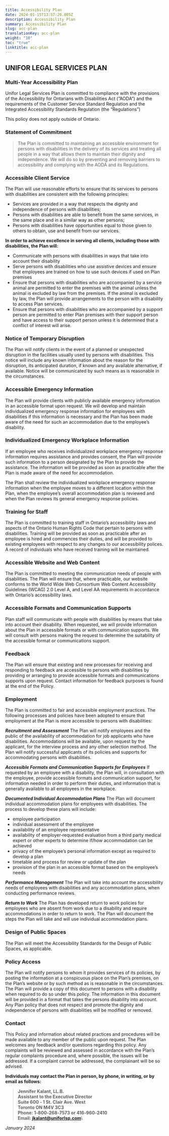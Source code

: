 ```yaml
---
title: Accessibility Plan
date: 2024-01-15T13:57:20.805Z
description: Accessibility Plan
summary: Accessibility Plan
slug: acc-plan
translationKey: acc-plan
weight: "10"
toc: "true"
linktitle: acc-plan
---
```

## UNIFOR LEGAL SERVICES PLAN

### Multi‐Year Accessibility Plan

Unifor Legal Services Plan is committed to compliance with the provisions of the Accessibility for Ontarians with Disabilities Act (“AODA”) and the requirements of the Customer Service Standard Regulation and the Integrated Accessibility Standards Regulation (the “Regulations”)

This policy does not apply outside of Ontario.

### Statement of Commitment

> The Plan is committed to maintaining an accessible environment for persons with disabilities in the delivery of its services and treating all people in a way that allows them to maintain their dignity and independence. We will do so by preventing and removing barriers to accessibility and complying with the AODA and its Regulations.

### Accessible Client Service

The Plan will use reasonable efforts to ensure that its services to persons with disabilities are consistent with the following principles:

* Services are provided in a way that respects the dignity and independence of persons with disabilities;
* Persons with disabilities are able to benefit from the same services, in the same place and in a similar way as other persons;
* Persons with disabilities have opportunities equal to those given to others to obtain,
  use and benefit from our services.

**In order to achieve excellence in serving all clients, including those with disabilities, the Plan will:**

* Communicate with persons with disabilities in ways that take into account their disability 
* Serve persons with disabilities who use assistive devices and ensure that employees are trained on how to use such devices if used on Plan premises 
* Ensure that persons with disabilities who are accompanied by a service animal are permitted to enter the premises with the animal unless the animal is excluded by law from the premises. If the animal is excluded by law, the Plan will provide arrangements to the person with a disability to access Plan services.
* Ensure that persons with disabilities who are accompanied by a support person are permitted to enter Plan premises with their support person and have access to their support person unless it is determined that a conflict of interest will arise. 

### Notice of Temporary Disruption

The Plan will notify clients in the event of a planned or unexpected disruption in the facilities usually used by persons with disabilities. This notice will include any known information about the reason for the disruption, its anticipated duration, if known and any available alternative, if available. Notice will be communicated by such means as is reasonable in the circumstances.

### Accessible Emergency Information

The Plan will provide clients with publicly available emergency information in an accessible format upon request. We will develop and maintain individualized emergency response information for employees with disabilities if this information is necessary and the Plan has been made aware of the need for such an accommodation due to the employee’s disability.

### Individualized Emergency Workplace Information

If an employee who receives individualized workplace emergency response information requires assistance and provides consent, the Plan will provide such information to a person designated by the Plan to provide the assistance. The information will be provided as soon as practicable after the Plan is made aware of the need for accommodation.

The Plan shall review the individualized workplace emergency response information when the employee moves to a different location within the Plan, when the employee’s overall accommodation plan is reviewed and when the Plan reviews its general emergency response policies.

### Training for Staff

The Plan is committed to training staff in Ontario’s accessibility laws and aspects of the Ontario Human Rights Code that pertain to persons with disabilities. Training will be provided as soon as practicable after an employee is hired and commences their duties, and will be provided to existing employees with respect to any changes to our accessibility polices. A record of individuals who have received training will be maintained.

### Accessible Website and Web Content

The Plan is committed to meeting the communication needs of people with disabilities. The Plan will ensure that, where practicable, our website conforms to the World Wide Web Consortium Web Content Accessibility Guidelines (WCAG) 2.0 Level A, and Level AA requirements in accordance with Ontario’s accessibility laws.

### Accessible Formats and Communication Supports

Plan staff will communicate with people with disabilities by means that take into account their disability. When requested, we will provide information about the Plan in accessible formats or with communication supports. We will consult with persons making the request to determine the suitability of the accessible format or communications support.

### Feedback

The Plan will ensure that existing and new processes for receiving and responding to feedback are accessible to persons with disabilities by providing or arranging to provide accessible formats and communications supports upon request. Contact information for feedback purposes is found at the end of the Policy.

### Employment

The Plan is committed to fair and accessible employment practices. The following processes and policies have been adopted to ensure that employment at the Plan is more accessible to persons with disabilities:

***Recruitment and Assessment***
The Plan will notify employees and the public of the availability of accommodation for job applicants who have disabilities. Accommodations will be available, upon request by the applicant, for the interview process and any other selection method. The Plan will notify successful applicants of its policies and supports for accommodating persons with disabilities.

***Accessible Formats and Communication Supports for Employees***
If requested by an employee with a disability, the Plan will, in consultation with the employee, provide accessible formats and communication support, for information needed in order to perform their duties, and information that is generally available to all employees in the workplace.

***Documented Individual Accommodation Plans***
The Plan will document individual accommodation plans for employees with disabilities. The process to develop these plans will include:

* employee participation
* individual assessment of the employee
* availability of an employee representative
* availability of employer‐requested evaluation from a third party medical expert or other experts to determine if/how accommodation can be achieved
* privacy of the employee’s personal information except as required to develop a plan
* timetable and process for review or update of the plan
* provision of the plan in an accessible format based on the employee’s needs

***Performance Management***
The Plan will take into account the accessibility needs of employees with disabilities and any accommodation plans, when conducting performance reviews.

***Return to Work***
The Plan has developed return to work policies for employees who are absent from work due to a disability and require accommodations in order to return to work. The Plan will document the steps the Plan will take and will use individual accommodation plans.

### Design of Public Spaces

The Plan will meet the Accessibility Standards for the Design of Public Spaces, as applicable.

### Policy Access

The Plan will notify persons to whom it provides services of its policies, by posting the information at a conspicuous place on the Plan’s premises, on the Plan’s website or by such method as is reasonable in the circumstances.
The Plan will provide a copy of this document to persons with a disability when required to do so under this policy. The information in this document will be provided in a format that takes the persons disability into account.
Any Plan policy that does not respect and promote the dignity and independence of persons with disabilities will be modified or removed.

### Contact

This Policy and information about related practices and procedures will be made available to any member of the public upon request.
The Plan welcomes any feedback and/or questions regarding this policy. Any complaints will be reviewed and assessed in accordance with the Plan’s regular complaints procedure and, where possible, the issues will be addressed. If a complaint cannot be addressed, the complainant will be so advised.

**Individuals may contact the Plan in person, by phone, in writing, or by email as follows:** 

>**Jennifer Kalant, LL.B.**\
**Assistant to the Executive Director**\
**Suite 600 ‐ 1 St. Clair Ave. West**\
**Toronto ON M4V 3C3**\
**Phone: 1‐800‐268‐7573 or 416‐960‐2410**\
**Email: jkalant@uniforlsp.com**\

*January 2024*
